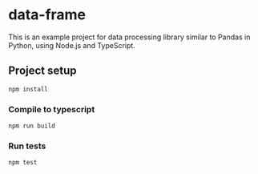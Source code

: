 # data-frame
This is an example project for data processing library similar to Pandas in Python, using Node.js and TypeScript.

## Project setup
```
npm install
```

### Compile to typescript
```
npm run build
```

### Run tests
```
npm test
```
